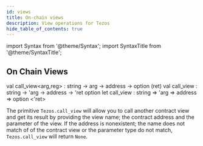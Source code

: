 ```yaml
---
id: views
title: On-chain views
description: View operations for Tezos
hide_table_of_contents: true
---
```


import Syntax from '@theme/Syntax';
import SyntaxTitle from '@theme/SyntaxTitle';

## On Chain Views

<SyntaxTitle syntax="pascaligo">
val call_view&lt;arg,reg&gt; : string -> arg -> address -> option (ret)
</SyntaxTitle>
<SyntaxTitle syntax="cameligo">
val call_view : string -> 'arg -> address -> 'ret option
</SyntaxTitle>

<SyntaxTitle syntax="jsligo">
let call_view : string => 'arg => address => option &lt;&apos;ret&gt;
</SyntaxTitle>

The primitive `Tezos.call_view` will allow you to call another contract view and get its result by providing the view name; the contract address and the parameter of the view. If the address is nonexistent; the name does not match of of the contract
view or the parameter type do not match, `Tezos.call_view` will return `None`.
